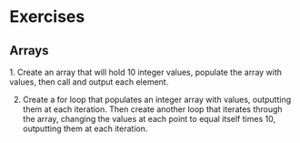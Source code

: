 <h1>Exercises</h1>  
<h2>Arrays</h2>
1. Create an array that will hold 10 integer values, populate the array with values, then call and output each element.  

2. Create a for loop that populates an integer array with values, outputting them at each iteration.
Then create another loop that iterates through the array, changing the values at each point to equal itself times 10, outputting them at each iteration.
